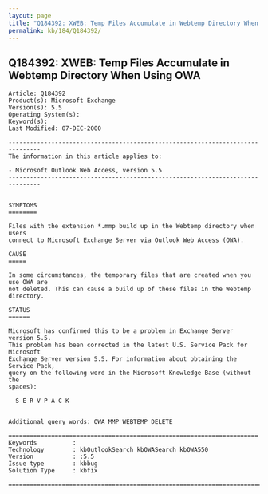 ```yaml
---
layout: page
title: "Q184392: XWEB: Temp Files Accumulate in Webtemp Directory When Using OWA"
permalink: kb/184/Q184392/
---
```


## Q184392: XWEB: Temp Files Accumulate in Webtemp Directory When Using OWA

	Article: Q184392
	Product(s): Microsoft Exchange
	Version(s): 5.5
	Operating System(s): 
	Keyword(s): 
	Last Modified: 07-DEC-2000
	
	-------------------------------------------------------------------------------
	The information in this article applies to:
	
	- Microsoft Outlook Web Access, version 5.5 
	-------------------------------------------------------------------------------
	
	
	SYMPTOMS
	========
	
	Files with the extension *.mmp build up in the Webtemp directory when users
	connect to Microsoft Exchange Server via Outlook Web Access (OWA).
	
	CAUSE
	=====
	
	In some circumstances, the temporary files that are created when you use OWA are
	not deleted. This can cause a build up of these files in the Webtemp directory.
	
	STATUS
	======
	
	Microsoft has confirmed this to be a problem in Exchange Server version 5.5.
	This problem has been corrected in the latest U.S. Service Pack for Microsoft
	Exchange Server version 5.5. For information about obtaining the Service Pack,
	query on the following word in the Microsoft Knowledge Base (without the
	spaces):
	
	  S E R V P A C K
	
	
	Additional query words: OWA MMP WEBTEMP DELETE
	
	======================================================================
	Keywords          :  
	Technology        : kbOutlookSearch kbOWASearch kbOWA550
	Version           : :5.5
	Issue type        : kbbug
	Solution Type     : kbfix
	
	=============================================================================
	
